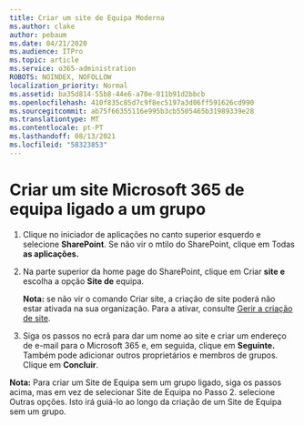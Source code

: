 ```yaml
---
title: Criar um site de Equipa Moderna
ms.author: clake
author: pebaum
ms.date: 04/21/2020
ms.audience: ITPro
ms.topic: article
ms.service: o365-administration
ROBOTS: NOINDEX, NOFOLLOW
localization_priority: Normal
ms.assetid: ba35d814-55b8-44e6-a70e-011b91d2bbcb
ms.openlocfilehash: 410f835c85d7c9f8ec5197a3d06ff591626cd990
ms.sourcegitcommit: ab75f66355116e995b3cb5505465b31989339e28
ms.translationtype: MT
ms.contentlocale: pt-PT
ms.lasthandoff: 08/13/2021
ms.locfileid: "58323853"
---
```

# <a name="create-a-microsoft-365-group-connected-team-site"></a>Criar um site Microsoft 365 de equipa ligado a um grupo

1. Clique no iniciador de aplicações no canto superior esquerdo e selecione **SharePoint**. Se não vir o mtilo do SharePoint, clique em Todas **as aplicações.**
    
2. Na parte superior da home page do SharePoint, clique em Criar **site e** escolha a opção **Site de** equipa. 
    
    **Nota:** se não vir o comando Criar site, a criação de site poderá não estar ativada na sua organização. Para a ativar, consulte [Gerir a criação de site](https://go.microsoft.com/fwlink/?linkid=2009644). 
  
3. Siga os passos no ecrã para dar um nome ao site e criar um endereço de e-mail para o Microsoft 365 e, em seguida, clique em **Seguinte.** Também pode adicionar outros proprietários e membros de grupos. Clique em **Concluir**.
  
 **Nota:** Para criar um Site de Equipa sem um grupo ligado, siga os passos acima, mas em vez de selecionar Site de Equipa no Passo 2. selecione Outras opções. Isto irá guiá-lo ao longo da criação de um Site de Equipa sem um grupo. 
    


